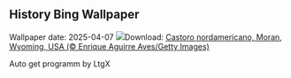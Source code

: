 ## History Bing Wallpaper
Wallpaper date: 2025-04-07
![](https://www.bing.com/th?id=OHR.BeaverDay_IT-IT8371039769_UHD.jpg&w=1000)Download: [Castoro nordamericano, Moran, Wyoming, USA (© Enrique Aguirre Aves/Getty Images)](https://www.bing.com/th?id=OHR.BeaverDay_IT-IT8371039769_UHD.jpg)

Auto get programm by LtgX
